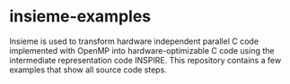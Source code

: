 # insieme-examples
Insieme is used to transform hardware independent parallel C code implemented with OpenMP into hardware-optimizable C code using the intermediate representation code INSPIRE. This repository contains a few examples that show all source code steps.
